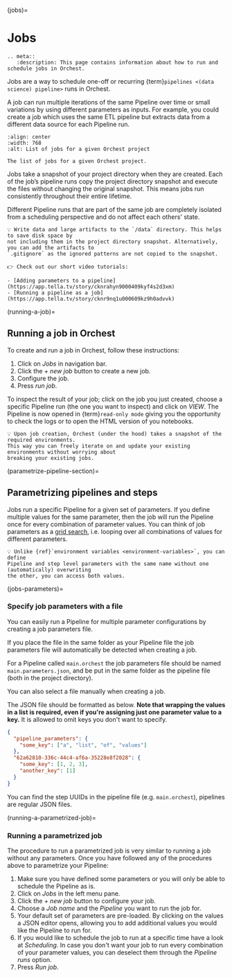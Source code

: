 (jobs)=

# Jobs

```{eval-rst}
.. meta::
   :description: This page contains information about how to run and schedule jobs in Orchest.
```

Jobs are a way to schedule one-off or recurring {term}`pipelines <(data science) pipeline>` runs in Orchest.

A job can run multiple iterations of the same Pipeline over time
or small variations by using different parameters as inputs.
For example, you could create a job which uses the same ETL pipeline
but extracts data from a different data source for each Pipeline run.

```{figure} ../img/jobs-list.png
:align: center
:width: 768
:alt: List of jobs for a given Orchest project

The list of jobs for a given Orchest project.
```

Jobs take a snapshot of your project directory when they are created. Each of the job’s pipeline
runs copy the project directory snapshot and execute the files without changing the original
snapshot. This means jobs run consistently throughout their entire lifetime.

Different Pipeline runs that are part of the same job are completely isolated from a scheduling
perspective and do not affect each others' state.

```{note}
💡 Write data and large artifacts to the `/data` directory. This helps to save disk space by
not including them in the project directory snapshot. Alternatively, you can add the artifacts to
`.gitignore` as the ignored patterns are not copied to the snapshot.
```

```{tip}
👉 Check out our short video tutorials:

- [Adding parameters to a pipeline](https://app.tella.tv/story/cknrahyn9000409kyf4s2d3xm)
- [Running a pipeline as a job](https://app.tella.tv/story/cknr9nq1u000609kz9h0advvk)
```

(running-a-job)=

## Running a job in Orchest

To create and run a job in Orchest, follow these instructions:

1. Click on _Jobs_ in navigation bar.
2. Click the _+ new job_ button to create a new job.
3. Configure the job.
4. Press _run job_.

To inspect the result of your job; click on the job you just created, choose a specific Pipeline run
(the one you want to inspect) and click on _VIEW_. The Pipeline is now opened in {term}`read-only mode` giving you the opportunity to check the logs or to open the HTML version of you notebooks.

```{note}
💡 Upon job creation, Orchest (under the hood) takes a snapshot of the required environments.
This way you can freely iterate on and update your existing environments without worrying about
breaking your existing jobs.
```

(parametrize-pipeline-section)=

## Parametrizing pipelines and steps

Jobs run a specific Pipeline for a given set of parameters. If you define multiple values for the
same parameter, then the job will run the Pipeline once for every combination of parameter values.
You can think of job parameters as a [grid search](https://scikit-learn.org/stable/modules/grid_search.html),
i.e. looping over all combinations of values for different parameters.

```{note}
💡 Unlike {ref}`environment variables <environment-variables>`, you can define
Pipeline and step level parameters with the same name without one (automatically) overwriting
the other, you can access both values.
```

(jobs-parameters)=

### Specify job parameters with a file

You can easily run a Pipeline for multiple parameter configurations by creating
a job parameters file.

If you place the file in the same folder as your Pipeline file the job parameters file will automatically be detected when creating a job.

For a Pipeline called `main.orchest` the job parameters file should be named `main.parameters.json`, and be put in the same folder as the pipeline file (both in the project directory).

You can also select a file manually when creating a job.

The JSON file should be formatted as below. **Note that wrapping the values in a list is required, even if you're assigning just one parameter value to a key.** It is allowed to omit keys you don't want to specify.

```json
{
  "pipeline_parameters": {
    "some_key": ["a", "list", "of", "values"]
  },
  "62a62810-336c-44c4-af6a-35228e8f2028": {
    "some_key": [1, 2, 3],
    "another_key": [1]
  }
}
```

You can find the step UUIDs in the pipeline file (e.g. `main.orchest`), pipelines are regular JSON files.

(running-a-parametrized-job)=

### Running a parametrized job

The procedure to run a parametrized job is very similar to running a job without any parameters.
Once you have followed any of the procedures above to parametrize your Pipeline:

1. Make sure you have defined some parameters or you will only be able to schedule the Pipeline as is.
2. Click on _Jobs_ in the left menu pane.
3. Click the _+ new job_ button to configure your job.
4. Choose a _Job name_ and the _Pipeline_ you want to run the job for.
5. Your default set of parameters are pre-loaded. By clicking on the values a JSON editor opens,
   allowing you to add additional values you would like the Pipeline to run for.
6. If you would like to schedule the job to run at a specific time have a look at _Scheduling_. In
   case you don't want your job to run every combination of your parameter values, you can
   deselect them through the _Pipeline runs_ option.
7. Press _Run job_.
